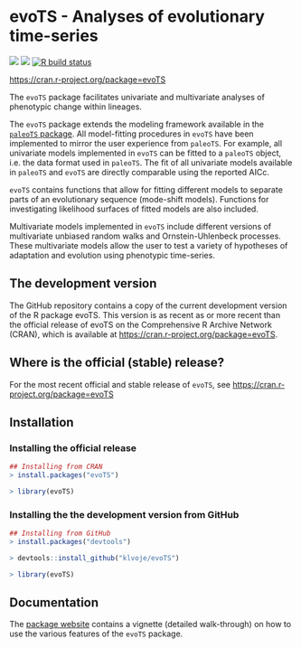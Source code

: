 
<!-- README.md is generated from README.Rmd. Please edit that file -->

# evoTS - Analyses of evolutionary time-series

<!-- badges: start -->

[![](https://www.r-pkg.org/badges/version/evoTS?color=blue)](https://cran.r-project.org/package=evoTS)
[![](http://cranlogs.r-pkg.org/badges/grand-total/evoTS?color=blue)](https://cran.r-project.org/package=evoTS)
[![R build
status](https://github.com/green/workflows/R-CMD-check/badge.svg)](https://github.com/green/actions)

<!-- badges: end -->

<https://cran.r-project.org/package=evoTS>

The `evoTS` package facilitates univariate and multivariate analyses of
phenotypic change within lineages.

The `evoTS` package extends the modeling framework available in the
<a href="https://CRAN.R-project.org/package=paleoTS"> `paleoTS`
package</a>. All model-fitting procedures in `evoTS` have been
implemented to mirror the user experience from `paleoTS`. For example,
all univariate models implemented in `evoTS` can be fitted to a
`paleoTS` object, i.e. the data format used in `paleoTS`. The fit of all
univariate models available in `paleoTS` and `evoTS` are directly
comparable using the reported AICc.

`evoTS` contains functions that allow for fitting different models to
separate parts of an evolutionary sequence (mode-shift models).
Functions for investigating likelihood surfaces of fitted models are
also included.

Multivariate models implemented in `evoTS` include different versions of
multivariate unbiased random walks and Ornstein-Uhlenbeck processes.
These multivariate models allow the user to test a variety of hypotheses
of adaptation and evolution using phenotypic time-series.

## The development version

The GitHub repository contains a copy of the current development version
of the R package evoTS. This version is as recent as or more recent than
the official release of evoTS on the Comprehensive R Archive Network
(CRAN), which is available at
<https://cran.r-project.org/package=evoTS>.

## Where is the official (stable) release?

For the most recent official and stable release of `evoTS`, see
<https://cran.r-project.org/package=evoTS>

## Installation

### Installing the official release

``` r
## Installing from CRAN
> install.packages("evoTS")

> library(evoTS)
```

### Installing the the development version from GitHub

``` r
## Installing from GitHub
> install.packages("devtools")

> devtools::install_github("klvoje/evoTS")

> library(evoTS)
```

## Documentation

The <a href="https://klvoje.github.io/evoTS/index.html">package
website</a> contains a vignette (detailed walk-through) on how to use
the various features of the `evoTS` package.
